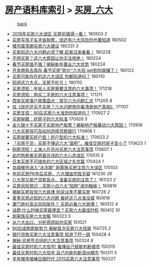 [房产语料库索引](../../README.md)  > [买房_六大](买房_六大.md)
====
> [back](../README.md)

- [2018年买房六大误区 买房前值得一看！](http://jkwz.applinzi.com/ittc/7098835771090011146.html#2018%E5%B9%B4%E4%B9%B0%E6%88%BF%E5%85%AD%E5%A4%A7%E8%AF%AF%E5%8C%BA+%E4%B9%B0%E6%88%BF%E5%89%8D%E5%80%BC%E5%BE%97%E4%B8%80%E7%9C%8B%EF%BC%81) 180503 *2* 
- [买房写孩子名字省税费，但还有六大风险你也要知道](http://jkwz.applinzi.com/ittc/7098589527826498566.html#%E4%B9%B0%E6%88%BF%E5%86%99%E5%AD%A9%E5%AD%90%E5%90%8D%E5%AD%97%E7%9C%81%E7%A8%8E%E8%B4%B9%EF%BC%8C%E4%BD%86%E8%BF%98%E6%9C%89%E5%85%AD%E5%A4%A7%E9%A3%8E%E9%99%A9%E4%BD%A0%E4%B9%9F%E8%A6%81%E7%9F%A5%E9%81%93) 180502  
- [楼市震荡期买房六大建议](http://jkwz.applinzi.com/ittc/7086663691795956742.html#%E6%A5%BC%E5%B8%82%E9%9C%87%E8%8D%A1%E6%9C%9F%E4%B9%B0%E6%88%BF%E5%85%AD%E5%A4%A7%E5%BB%BA%E8%AE%AE) 180331 *3* 
- [买房前这六大问题必须了解 赶紧过来看看！](http://jkwz.applinzi.com/ittc/7075084241199432715.html#%E4%B9%B0%E6%88%BF%E5%89%8D%E8%BF%99%E5%85%AD%E5%A4%A7%E9%97%AE%E9%A2%98%E5%BF%85%E9%A1%BB%E4%BA%86%E8%A7%A3+%E8%B5%B6%E7%B4%A7%E8%BF%87%E6%9D%A5%E7%9C%8B%E7%9C%8B%EF%BC%81) 180228  
- [不想买房？这六大原因让你无法拒绝！](http://jkwz.applinzi.com/ittc/7073654988767495175.html#%E4%B8%8D%E6%83%B3%E4%B9%B0%E6%88%BF%EF%BC%9F%E8%BF%99%E5%85%AD%E5%A4%A7%E5%8E%9F%E5%9B%A0%E8%AE%A9%E4%BD%A0%E6%97%A0%E6%B3%95%E6%8B%92%E7%BB%9D%EF%BC%81) 180224  
- [春节买房值不值？揭秘新年置业六大优势](http://jkwz.applinzi.com/ittc/7073609272250598417.html#%E6%98%A5%E8%8A%82%E4%B9%B0%E6%88%BF%E5%80%BC%E4%B8%8D%E5%80%BC%EF%BC%9F%E6%8F%AD%E7%A7%98%E6%96%B0%E5%B9%B4%E7%BD%AE%E4%B8%9A%E5%85%AD%E5%A4%A7%E4%BC%98%E5%8A%BF) 180224  
- [开发商急去库存 春节买房”砍价“六大招 get到你就赚了！](http://jkwz.applinzi.com/ittc/7061373531550385169.html#%E5%BC%80%E5%8F%91%E5%95%86%E6%80%A5%E5%8E%BB%E5%BA%93%E5%AD%98+%E6%98%A5%E8%8A%82%E4%B9%B0%E6%88%BF%E2%80%9D%E7%A0%8D%E4%BB%B7%E2%80%9C%E5%85%AD%E5%A4%A7%E6%8B%9B+get%E5%88%B0%E4%BD%A0%E5%B0%B1%E8%B5%9A%E4%BA%86%EF%BC%81) 180122  
- [买房可能存在的这六大误区 你都知道吗？](http://jkwz.applinzi.com/ittc/7056927176257963025.html#%E4%B9%B0%E6%88%BF%E5%8F%AF%E8%83%BD%E5%AD%98%E5%9C%A8%E7%9A%84%E8%BF%99%E5%85%AD%E5%A4%A7%E8%AF%AF%E5%8C%BA+%E4%BD%A0%E9%83%BD%E7%9F%A5%E9%81%93%E5%90%97%EF%BC%9F) 180110  
- [知道这六大点，买房不吃亏！](http://jkwz.applinzi.com/ittc/7056986783223383046.html#%E7%9F%A5%E9%81%93%E8%BF%99%E5%85%AD%E5%A4%A7%E7%82%B9%EF%BC%8C%E4%B9%B0%E6%88%BF%E4%B8%8D%E5%90%83%E4%BA%8F%EF%BC%81) 180110  
- [买房须知：年轻人买房需要注意的六大事项！](http://jkwz.applinzi.com/ittc/7048465879732323345.html#%E4%B9%B0%E6%88%BF%E9%A1%BB%E7%9F%A5%EF%BC%9A%E5%B9%B4%E8%BD%BB%E4%BA%BA%E4%B9%B0%E6%88%BF%E9%9C%80%E8%A6%81%E6%B3%A8%E6%84%8F%E7%9A%84%E5%85%AD%E5%A4%A7%E4%BA%8B%E9%A1%B9%EF%BC%81) 171218  
- [买房须知：购买二手房的六大注意事项！](http://jkwz.applinzi.com/ittc/7045868867207824401.html#%E4%B9%B0%E6%88%BF%E9%A1%BB%E7%9F%A5%EF%BC%9A%E8%B4%AD%E4%B9%B0%E4%BA%8C%E6%89%8B%E6%88%BF%E7%9A%84%E5%85%AD%E5%A4%A7%E6%B3%A8%E6%84%8F%E4%BA%8B%E9%A1%B9%EF%BC%81) 171211  
- [西安买房落户政策盘点：常见六大问题汇总](http://jkwz.applinzi.com/ittc/7043607735017440273.html#%E8%A5%BF%E5%AE%89%E4%B9%B0%E6%88%BF%E8%90%BD%E6%88%B7%E6%94%BF%E7%AD%96%E7%9B%98%E7%82%B9%EF%BC%9A%E5%B8%B8%E8%A7%81%E5%85%AD%E5%A4%A7%E9%97%AE%E9%A2%98%E6%B1%87%E6%80%BB) 171205 *8* 
- [驳《现在还买不买房？六大问题带你看清房地产真相》](http://jkwz.applinzi.com/ittc/7033164089482806289.html#%E9%A9%B3%E3%80%8A%E7%8E%B0%E5%9C%A8%E8%BF%98%E4%B9%B0%E4%B8%8D%E4%B9%B0%E6%88%BF%EF%BC%9F%E5%85%AD%E5%A4%A7%E9%97%AE%E9%A2%98%E5%B8%A6%E4%BD%A0%E7%9C%8B%E6%B8%85%E6%88%BF%E5%9C%B0%E4%BA%A7%E7%9C%9F%E7%9B%B8%E3%80%8B) 171107  
- [买房支招：90后买房六大准则你知道吗？](http://jkwz.applinzi.com/ittc/7017913592710693904.html#%E4%B9%B0%E6%88%BF%E6%94%AF%E6%8B%9B%EF%BC%9A90%E5%90%8E%E4%B9%B0%E6%88%BF%E5%85%AD%E5%A4%A7%E5%87%86%E5%88%99%E4%BD%A0%E7%9F%A5%E9%81%93%E5%90%97%EF%BC%9F) 170927 *2* 
- [买房秘籍：好房子的六大标准](http://jkwz.applinzi.com/ittc/7017576431419393041.html#%E4%B9%B0%E6%88%BF%E7%A7%98%E7%B1%8D%EF%BC%9A%E5%A5%BD%E6%88%BF%E5%AD%90%E7%9A%84%E5%85%AD%E5%A4%A7%E6%A0%87%E5%87%86) 170926 *5* 
- [金九银十不买房子买房地产股票？揭秘地产股暴动六大原因！](http://jkwz.applinzi.com/ittc/7014025023625626641.html#%E9%87%91%E4%B9%9D%E9%93%B6%E5%8D%81%E4%B8%8D%E4%B9%B0%E6%88%BF%E5%AD%90%E4%B9%B0%E6%88%BF%E5%9C%B0%E4%BA%A7%E8%82%A1%E7%A5%A8%EF%BC%9F%E6%8F%AD%E7%A7%98%E5%9C%B0%E4%BA%A7%E8%82%A1%E6%9A%B4%E5%8A%A8%E5%85%AD%E5%A4%A7%E5%8E%9F%E5%9B%A0%EF%BC%81) 170916  
- [六大买房技巧及如何选择贷款银行](http://jkwz.applinzi.com/ittc/7010197917540025361.html#%E5%85%AD%E5%A4%A7%E4%B9%B0%E6%88%BF%E6%8A%80%E5%B7%A7%E5%8F%8A%E5%A6%82%E4%BD%95%E9%80%89%E6%8B%A9%E8%B4%B7%E6%AC%BE%E9%93%B6%E8%A1%8C) 170906 *1* 
- [买房就要买好户型！好户型的六大标准！](http://jkwz.applinzi.com/ittc/6982393032136459268.html#%E4%B9%B0%E6%88%BF%E5%B0%B1%E8%A6%81%E4%B9%B0%E5%A5%BD%E6%88%B7%E5%9E%8B%EF%BC%81%E5%A5%BD%E6%88%B7%E5%9E%8B%E7%9A%84%E5%85%AD%E5%A4%A7%E6%A0%87%E5%87%86%EF%BC%81) 170623 *2* 
- [「买房干货」买房不懂这六大“面积”，难怪交房时房子变小了](http://jkwz.applinzi.com/ittc/6982382658746057733.html#%E3%80%8C%E4%B9%B0%E6%88%BF%E5%B9%B2%E8%B4%A7%E3%80%8D%E4%B9%B0%E6%88%BF%E4%B8%8D%E6%87%82%E8%BF%99%E5%85%AD%E5%A4%A7%E2%80%9C%E9%9D%A2%E7%A7%AF%E2%80%9D%EF%BC%8C%E9%9A%BE%E6%80%AA%E4%BA%A4%E6%88%BF%E6%97%B6%E6%88%BF%E5%AD%90%E5%8F%98%E5%B0%8F%E4%BA%86) 170623 *1* 
- [购房须知！上海人在苏州买房六大注意事项](http://jkwz.applinzi.com/ittc/6976455278705771524.html#%E8%B4%AD%E6%88%BF%E9%A1%BB%E7%9F%A5%EF%BC%81%E4%B8%8A%E6%B5%B7%E4%BA%BA%E5%9C%A8%E8%8B%8F%E5%B7%9E%E4%B9%B0%E6%88%BF%E5%85%AD%E5%A4%A7%E6%B3%A8%E6%84%8F%E4%BA%8B%E9%A1%B9) 170607 *1* 
- [此时购房者买房最忌讳的六大心态误区](http://jkwz.applinzi.com/ittc/6967854691558884357.html#%E6%AD%A4%E6%97%B6%E8%B4%AD%E6%88%BF%E8%80%85%E4%B9%B0%E6%88%BF%E6%9C%80%E5%BF%8C%E8%AE%B3%E7%9A%84%E5%85%AD%E5%A4%A7%E5%BF%83%E6%80%81%E8%AF%AF%E5%8C%BA) 170515 *5* 
- [日本买房不可错失的六大区域之东京篇](http://jkwz.applinzi.com/ittc/6960101785892029445.html#%E6%97%A5%E6%9C%AC%E4%B9%B0%E6%88%BF%E4%B8%8D%E5%8F%AF%E9%94%99%E5%A4%B1%E7%9A%84%E5%85%AD%E5%A4%A7%E5%8C%BA%E5%9F%9F%E4%B9%8B%E4%B8%9C%E4%BA%AC%E7%AF%87) 170424 *1* 
- [岛城楼市进入“冰冻期” 刚需族买房注意六大误区](http://jkwz.applinzi.com/ittc/6918570655565218820.html#%E5%B2%9B%E5%9F%8E%E6%A5%BC%E5%B8%82%E8%BF%9B%E5%85%A5%E2%80%9C%E5%86%B0%E5%86%BB%E6%9C%9F%E2%80%9D+%E5%88%9A%E9%9C%80%E6%97%8F%E4%B9%B0%E6%88%BF%E6%B3%A8%E6%84%8F%E5%85%AD%E5%A4%A7%E8%AF%AF%E5%8C%BA) 170103  
- [年前买房PK年后买房，六大理由完胜无疑](http://jkwz.applinzi.com/ittc/6917349440259359749.html#%E5%B9%B4%E5%89%8D%E4%B9%B0%E6%88%BFPK%E5%B9%B4%E5%90%8E%E4%B9%B0%E6%88%BF%EF%BC%8C%E5%85%AD%E5%A4%A7%E7%90%86%E7%94%B1%E5%AE%8C%E8%83%9C%E6%97%A0%E7%96%91) 161230 *26* 
- [六大常见房产贷款盲点，准备买房的注意了！](http://jkwz.applinzi.com/ittc/6903619731193332740.html#%E5%85%AD%E5%A4%A7%E5%B8%B8%E8%A7%81%E6%88%BF%E4%BA%A7%E8%B4%B7%E6%AC%BE%E7%9B%B2%E7%82%B9%EF%BC%8C%E5%87%86%E5%A4%87%E4%B9%B0%E6%88%BF%E7%9A%84%E6%B3%A8%E6%84%8F%E4%BA%86%EF%BC%81) 161123 *2* 
- [买房风险常识：买房小白六大“陷阱”请勿触碰！](http://jkwz.applinzi.com/ittc/6868012063481398277.html#%E4%B9%B0%E6%88%BF%E9%A3%8E%E9%99%A9%E5%B8%B8%E8%AF%86%EF%BC%9A%E4%B9%B0%E6%88%BF%E5%B0%8F%E7%99%BD%E5%85%AD%E5%A4%A7%E2%80%9C%E9%99%B7%E9%98%B1%E2%80%9D%E8%AF%B7%E5%8B%BF%E8%A7%A6%E7%A2%B0%EF%BC%81) 160819  
- [揭秘买房投资六大铁律 别说淡季不要买房](http://jkwz.applinzi.com/ittc/6859206451205243909.html#%E6%8F%AD%E7%A7%98%E4%B9%B0%E6%88%BF%E6%8A%95%E8%B5%84%E5%85%AD%E5%A4%A7%E9%93%81%E5%BE%8B+%E5%88%AB%E8%AF%B4%E6%B7%A1%E5%AD%A3%E4%B8%8D%E8%A6%81%E4%B9%B0%E6%88%BF) 160726 *2* 
- [夏季买房必知的六大问题 看好这几点准没错](http://jkwz.applinzi.com/ittc/6844259109289067525.html#%E5%A4%8F%E5%AD%A3%E4%B9%B0%E6%88%BF%E5%BF%85%E7%9F%A5%E7%9A%84%E5%85%AD%E5%A4%A7%E9%97%AE%E9%A2%98+%E7%9C%8B%E5%A5%BD%E8%BF%99%E5%87%A0%E7%82%B9%E5%87%86%E6%B2%A1%E9%94%99) 160616  
- [厦门房价高企风险陡升？ 买房必看六大铁律！](http://jkwz.applinzi.com/ittc/6831332206248985604.html#%E5%8E%A6%E9%97%A8%E6%88%BF%E4%BB%B7%E9%AB%98%E4%BC%81%E9%A3%8E%E9%99%A9%E9%99%A1%E5%8D%87%EF%BC%9F+%E4%B9%B0%E6%88%BF%E5%BF%85%E7%9C%8B%E5%85%AD%E5%A4%A7%E9%93%81%E5%BE%8B%EF%BC%81) 160512 *4* 
- [话题:什么时候买房最便宜？买房六大最佳时机](http://jkwz.applinzi.com/ittc/6820153844314932229.html#%E8%AF%9D%E9%A2%98%3A%E4%BB%80%E4%B9%88%E6%97%B6%E5%80%99%E4%B9%B0%E6%88%BF%E6%9C%80%E4%BE%BF%E5%AE%9C%EF%BC%9F%E4%B9%B0%E6%88%BF%E5%85%AD%E5%A4%A7%E6%9C%80%E4%BD%B3%E6%97%B6%E6%9C%BA) 160412 *10* 
- [刚需族买房六大攻略](http://jkwz.applinzi.com/ittc/6812821083459683333.html#%E5%88%9A%E9%9C%80%E6%97%8F%E4%B9%B0%E6%88%BF%E5%85%AD%E5%A4%A7%E6%94%BB%E7%95%A5) 160323 *5* 
- [从六大出口，分析燕郊如何买房](http://jkwz.applinzi.com/ittc/6755559313075995652.html#%E4%BB%8E%E5%85%AD%E5%A4%A7%E5%87%BA%E5%8F%A3%EF%BC%8C%E5%88%86%E6%9E%90%E7%87%95%E9%83%8A%E5%A6%82%E4%BD%95%E4%B9%B0%E6%88%BF) 151021  
- [90后成购房新势力 揭秘首次买房六大技能](http://jkwz.applinzi.com/ittc/547650615278676698.html#90%E5%90%8E%E6%88%90%E8%B4%AD%E6%88%BF%E6%96%B0%E5%8A%BF%E5%8A%9B+%E6%8F%AD%E7%A7%98%E9%A6%96%E6%AC%A1%E4%B9%B0%E6%88%BF%E5%85%AD%E5%A4%A7%E6%8A%80%E8%83%BD) 150725 *2* 
- [银行贷款买房六大注意事项 知道了吓一跳](http://jkwz.applinzi.com/ittc/547650611409623559.html#%E9%93%B6%E8%A1%8C%E8%B4%B7%E6%AC%BE%E4%B9%B0%E6%88%BF%E5%85%AD%E5%A4%A7%E6%B3%A8%E6%84%8F%E4%BA%8B%E9%A1%B9+%E7%9F%A5%E9%81%93%E4%BA%86%E5%90%93%E4%B8%80%E8%B7%B3) 150428 *4* 
- [揭秘:买房签合同的六大注意事项](http://jkwz.applinzi.com/ittc/547650611401053904.html#%E6%8F%AD%E7%A7%98%3A%E4%B9%B0%E6%88%BF%E7%AD%BE%E5%90%88%E5%90%8C%E7%9A%84%E5%85%AD%E5%A4%A7%E6%B3%A8%E6%84%8F%E4%BA%8B%E9%A1%B9) 150324 *8* 
- [最佳买房时机六大信号! 看懂自己就能判断楼市](http://jkwz.applinzi.com/ittc/547650611396317911.html#%E6%9C%80%E4%BD%B3%E4%B9%B0%E6%88%BF%E6%97%B6%E6%9C%BA%E5%85%AD%E5%A4%A7%E4%BF%A1%E5%8F%B7%21+%E7%9C%8B%E6%87%82%E8%87%AA%E5%B7%B1%E5%B0%B1%E8%83%BD%E5%88%A4%E6%96%AD%E6%A5%BC%E5%B8%82) 150315  
- [最佳买房时机六大信号 自己也能判断漳州楼市](http://jkwz.applinzi.com/ittc/547650611395123937.html#%E6%9C%80%E4%BD%B3%E4%B9%B0%E6%88%BF%E6%97%B6%E6%9C%BA%E5%85%AD%E5%A4%A7%E4%BF%A1%E5%8F%B7+%E8%87%AA%E5%B7%B1%E4%B9%9F%E8%83%BD%E5%88%A4%E6%96%AD%E6%BC%B3%E5%B7%9E%E6%A5%BC%E5%B8%82) 150311 *5* 
- [羊年楼市接棒白银时代 2015买房六大注意事项](http://jkwz.applinzi.com/ittc/547650611394773446.html#%E7%BE%8A%E5%B9%B4%E6%A5%BC%E5%B8%82%E6%8E%A5%E6%A3%92%E7%99%BD%E9%93%B6%E6%97%B6%E4%BB%A3+2015%E4%B9%B0%E6%88%BF%E5%85%AD%E5%A4%A7%E6%B3%A8%E6%84%8F%E4%BA%8B%E9%A1%B9) 150227  
